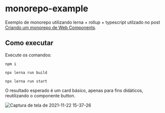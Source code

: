 # monorepo-example

Exemplo de monorepo utilizando lerna + rollup + typescript utilzado no post [Criando um monorepo de Web Components](https://dev.to/nicoleoliveira/criando-um-monorepo-de-web-components-88k).

## Como executar

Execute os comandos:

```
npm i
```

```
npx lerna run build
```

```
npx lerna run start
```

O resultado esperado é um card básico, apenas para fins didáticos, reutilizando o componente button.


![Captura de tela de 2021-11-22 15-37-26](https://user-images.githubusercontent.com/17319734/142926247-210ad123-f692-45fd-a4b7-8ce0ddfedc0f.png)
